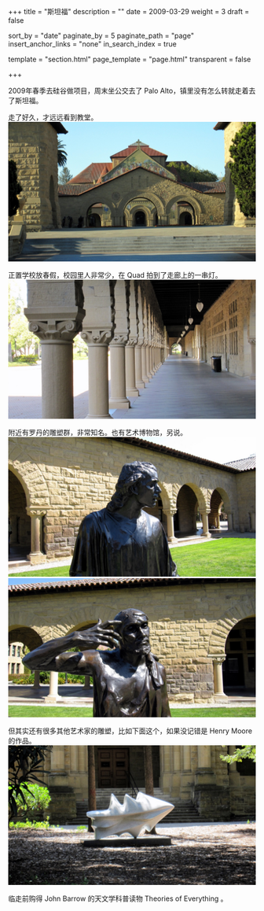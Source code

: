 +++
title = "斯坦福"
description = ""
date = 2009-03-29
weight = 3
draft = false

sort_by = "date"
paginate_by = 5
paginate_path = "page"
insert_anchor_links = "none"
in_search_index = true

template = "section.html"
page_template = "page.html"
transparent = false

+++

2009年春季去硅谷做项目，周末坐公交去了 Palo Alto，镇里没有怎么转就走着去了斯坦福。

走了好久，才远远看到教堂。
![斯坦福](stanford.jpeg)

正置学校放春假，校园里人非常少，在 Quad 拍到了走廊上的一串灯。
![quad](quad.jpeg)

附近有罗丹的雕塑群，非常知名。也有艺术博物馆，另说。
![罗丹](rodin1.jpeg)
![罗丹](rodin2.jpeg)

但其实还有很多其他艺术家的雕塑，比如下面这个，如果没记错是 Henry Moore 的作品。
![雕塑](sculpture.jpeg)

临走前购得 John Barrow 的天文学科普读物 Theories of Everything 。
